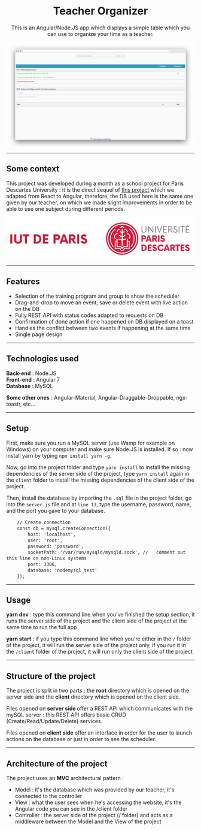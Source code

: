 <h1 align="center">
    Teacher Organizer
</h1>

<p align="center">
    This is an Angular/Node.JS app which displays a simple table which you can use to organize your time as a teacher.
</p>

![Preview](./docResources/screely-1554063309108.png)

---
## Some context

This project was developed during a month as a school project for Paris Descartes University : it is the direct sequel of <a href="https://github.com/aenkirch/React-Big-Scheduler-Interface">this project</a> which we adapted from React to Angular, therefore, the DB used here is the same one given by our teacher, on which we made slight improvements in order to be able to use one subject during different periods.

![Descartes](./docResources/bigLogoIUT.jpg)

---

## Features

<ul>
    <li>Selection of the training program and group to show the scheduler</li>
    <li>Drag-and-drop to move an event, save or delete event with live action on the DB</li>
    <li>Fully REST API with status codes adapted to requests on DB</li>
    <li>Confirmation of done action if one happened on DB displayed on a toast</li>
    <li>Handles the conflict between two events if happening at the same time</li>
    <li>Single page design </li>
</ul>

---

## Technologies used

**Back-end** : Node.JS <br />
**Front-end** : Angular 7 <br />
**Database** : MySQL <br />

**Some other ones** : Angular-Material, Angular-Draggable-Droppable, ngx-toastr, etc...

---

## Setup

First, make sure you run a MySQL server (use Wamp for example on Windows) on your computer and make sure Node.JS is installed.
If so : now install yarn by typing `npm install yarn -g`.

Now, go into the project folder and type `yarn install` to install the missing dependencies of the server side of the project, type `yarn install` again in the `client` folder to install the missing dependencies of the client side of the project.

Then, install the database by importing the `.sql` file in the project folder, go into the `server.js` file and at `line 13`, type the username, password, name, and the port you gave to your database.

```
    // Create connection
    const db = mysql.createConnection({
        host: 'localhost',
        user: 'root',
        password: 'password',
        socketPath: '/var/run/mysqld/mysqld.sock', //   comment out this line on non-Linux systems
        port: 3306,
        database: 'nodemysql_test'
    });
```


---


## Usage

<strong>yarn dev</strong> : type this command line when you've finished the setup section, it runs the server side of the project and the client side of the project at the same time to run the full app

<strong>yarn start</strong> : if you type this command line when you're either in the `/` folder of the project, it will run the server side of the project only, if you run it in the `/client` folder of the project, it will run only the client side of the project

---

## Structure of the project

The project is split in two parts : the **root** directory which is opened on the server side and the **client** directory which is opened on the client side.

Files opened on <strong>server side </strong> offer a REST API which communicates with the mySQL server : this REST API offers basic CRUD (Create/Read/Update/Delete) services.

Files opened on <strong>client side </strong> offer an interface in order for the user to launch actions on the database or just in order to see the scheduler.

---

## Architecture of the project

The project uses an **MVC** architectural pattern : 
<ul>
    <li>Model : it's the database which was provided by our teacher, it's connected to the controller</li>
    <li>View : what the user sees when he's accessing the website, it's the Angular code you can see in the /client folder</li>
    <li>Controller : the server side of the project (/ folder) and acts as a middleware between the Model and the View of the project</li>